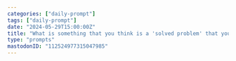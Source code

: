 ```yaml
---
categories: ["daily-prompt"]
tags: ["daily-prompt"]
date: "2024-05-29T15:00:00Z"
title: "What is something that you think is a 'solved problem' that your field just hasn't caught onto yet?"
type: "prompts"
mastodonID: "112524977315047985"
---
```

